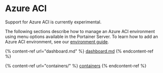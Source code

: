# Azure ACI


Support for Azure ACI is currently experimental.


The following sections describe how to manage an Azure ACI environment using menu options available in the Portainer Server. To learn how to add an Azure ACI environment, see our [environment guide](../../admin/environments/add/aci.md).

{% content-ref url="dashboard.md" %}
[dashboard.md](dashboard.md)
{% endcontent-ref %}

{% content-ref url="containers/" %}
[containers](containers/)
{% endcontent-ref %}


